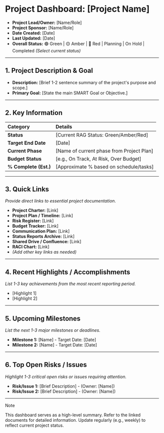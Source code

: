 # Project Dashboard: [Project Name]

* **Project Lead/Owner:** [Name/Role]
* **Project Sponsor:** [Name/Role]
* **Date Created:** [Date]
* **Last Updated:** [Date]
* **Overall Status:** 🟢 Green | 🟡 Amber | 🔴 Red | Planning | On Hold | Completed _(Select current status)_

---

## 1. Project Description & Goal

* **Description:** [Brief 1-2 sentence summary of the project's purpose and scope.]
* **Primary Goal:** [State the main SMART Goal or Objective.]

---

## 2. Key Information

| Category           | Details                                     |
| :----------------- | :------------------------------------------ |
| **Status** | [Current RAG Status: Green/Amber/Red]       |
| **Target End Date**| [Date]                                      |
| **Current Phase** | [Name of current phase from Project Plan]   |
| **Budget Status** | [e.g., On Track, At Risk, Over Budget]      |
| **% Complete (Est.)**| [Approximate % based on schedule/tasks]   |

---

## 3. Quick Links

_Provide direct links to essential project documentation._

* **Project Charter:** [Link]
* **Project Plan / Timeline:** [Link]
* **Risk Register:** [Link]
* **Budget Tracker:** [Link]
* **Communication Plan:** [Link]
* **Status Reports Archive:** [Link]
* **Shared Drive / Confluence:** [Link]
* **RACI Chart:** [Link]
* *(Add other key links as needed)*

---

## 4. Recent Highlights / Accomplishments

_List 1-3 key achievements from the most recent reporting period._

* [Highlight 1]
* [Highlight 2]

---

## 5. Upcoming Milestones

_List the next 1-3 major milestones or deadlines._

* **Milestone 1:** [Name] - Target Date: [Date]
* **Milestone 2:** [Name] - Target Date: [Date]

---

## 6. Top Open Risks / Issues

_Highlight 1-3 critical open risks or issues requiring attention._

* **Risk/Issue 1:** [Brief Description] - (Owner: [Name])
* **Risk/Issue 2:** [Brief Description] - (Owner: [Name])

---

> [!NOTE]
> This dashboard serves as a high-level summary. Refer to the linked documents for detailed information. Update regularly (e.g., weekly) to reflect current project status.